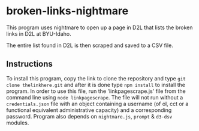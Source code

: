# broken-links-nightmare
This program uses nightmare to open up a page in D2L that lists the broken links in D2L at BYU-Idaho. 

The entire list found in D2L is then scraped and saved to a CSV file.
## Instructions
To install this program, copy the link to clone the repository and type `git clone thelinkhere.git` and after it is done type `npm install` to install the program. 
In order to use this file, run the 'linkpagescrape.js' file from the command line using `node linkpagescrape`. The file will not run without a `credentials.json` file with an object containing a username (of ol, cct or a functional equivalent administrative capacity) and a corresponding password. 
Program also depends on `nightmare.js`, `prompt` & `d3-dsv` modules.
  
